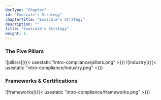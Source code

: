 ```yaml
---
docType: "Chapter"
id: "Exoscale's Strategy"
chapterTitle: "Exoscale's Strategy"
description: ""
title: "Exoscale's Strategy"
weight: 1
---
```


### **The Five Pillars**

![pillars]({{< usestatic "intro-compliance/pillars.png" >}}) 
![industry]({{< usestatic "intro-compliance/industry.png" >}}) 

### **Frameworks & Certifications**

![frameworks]({{< usestatic "intro-compliance/frameworks.png" >}})


